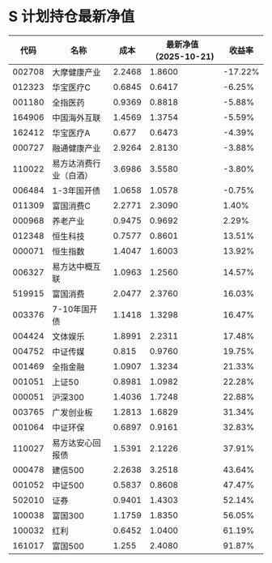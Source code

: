 # S 计划持仓最新净值
| 代码 | 名称 | 成本 | 最新净值（2025-10-21) | 收益率 |
| --- | --- | --- | --- | --- |
| 002708 | 大摩健康产业 | 2.2468 | 1.8600 | -17.22% |
| 012323 | 华宝医疗C | 0.6845 | 0.6417 | -6.25% |
| 001180 | 全指医药 | 0.9369 | 0.8818 | -5.88% |
| 164906 | 中国海外互联 | 1.4569 | 1.3754 | -5.59% |
| 162412 | 华宝医疗A | 0.677 | 0.6473 | -4.39% |
| 000727 | 融通健康产业 | 2.9264 | 2.8130 | -3.88% |
| 110022 | 易方达消费行业（白酒） | 3.6986 | 3.5580 | -3.80% |
| 006484 | 1-3年国开债 | 1.0658 | 1.0578 | -0.75% |
| 011309 | 富国消费C | 2.2771 | 2.3090 | 1.40% |
| 000968 | 养老产业 | 0.9475 | 0.9692 | 2.29% |
| 012348 | 恒生科技 | 0.7577 | 0.8601 | 13.51% |
| 000071 | 恒生指数 | 1.4047 | 1.6003 | 13.92% |
| 006327 | 易方达中概互联 | 1.0963 | 1.2560 | 14.57% |
| 519915 | 富国消费 | 2.0477 | 2.3760 | 16.03% |
| 003376 | 7-10年国开债 | 1.1418 | 1.3298 | 16.47% |
| 004424 | 文体娱乐 | 1.8991 | 2.2311 | 17.48% |
| 004752 | 中证传媒 | 0.815 | 0.9760 | 19.75% |
| 001469 | 全指金融 | 1.0907 | 1.3234 | 21.33% |
| 001051 | 上证50 | 0.8981 | 1.0982 | 22.28% |
| 000051 | 沪深300 | 1.4036 | 1.7248 | 22.88% |
| 003765 | 广发创业板 | 1.2813 | 1.6829 | 31.34% |
| 001064 | 中证环保 | 0.6897 | 0.9161 | 32.83% |
| 110027 | 易方达安心回报债 | 1.5391 | 2.1226 | 37.91% |
| 000478 | 建信500 | 2.2638 | 3.2518 | 43.64% |
| 001052 | 中证500 | 0.5837 | 0.8608 | 47.47% |
| 502010 | 证券 | 0.9401 | 1.4303 | 52.14% |
| 100038 | 富国300 | 1.1759 | 1.8350 | 56.05% |
| 100032 | 红利 | 0.6452 | 1.0400 | 61.19% |
| 161017 | 富国500 | 1.255 | 2.4080 | 91.87% |
